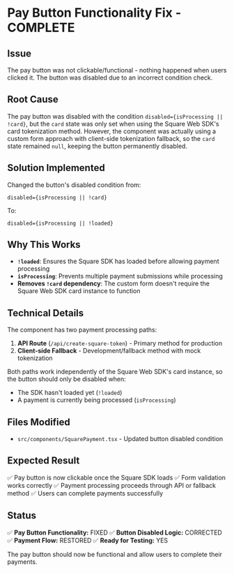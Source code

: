 # Pay Button Functionality Fix - COMPLETE

## Issue
The pay button was not clickable/functional - nothing happened when users clicked it. The button was disabled due to an incorrect condition check.

## Root Cause
The pay button was disabled with the condition `disabled={isProcessing || !card}`, but the `card` state was only set when using the Square Web SDK's card tokenization method. However, the component was actually using a custom form approach with client-side tokenization fallback, so the `card` state remained `null`, keeping the button permanently disabled.

## Solution Implemented
Changed the button's disabled condition from:
```tsx
disabled={isProcessing || !card}
```

To:
```tsx
disabled={isProcessing || !loaded}
```

## Why This Works
- **`!loaded`**: Ensures the Square SDK has loaded before allowing payment processing
- **`isProcessing`**: Prevents multiple payment submissions while processing
- **Removes `!card` dependency**: The custom form doesn't require the Square Web SDK card instance to function

## Technical Details
The component has two payment processing paths:
1. **API Route** (`/api/create-square-token`) - Primary method for production
2. **Client-side Fallback** - Development/fallback method with mock tokenization

Both paths work independently of the Square Web SDK's card instance, so the button should only be disabled when:
- The SDK hasn't loaded yet (`!loaded`)
- A payment is currently being processed (`isProcessing`)

## Files Modified
- `src/components/SquarePayment.tsx` - Updated button disabled condition

## Expected Result
✅ Pay button is now clickable once the Square SDK loads
✅ Form validation works correctly
✅ Payment processing proceeds through API or fallback method
✅ Users can complete payments successfully

## Status
✅ **Pay Button Functionality:** FIXED
✅ **Button Disabled Logic:** CORRECTED
✅ **Payment Flow:** RESTORED
✅ **Ready for Testing:** YES

The pay button should now be functional and allow users to complete their payments.
